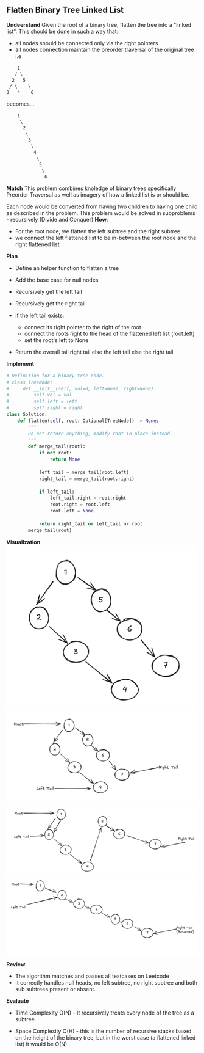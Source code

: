 ## Flatten Binary Tree Linked List
**Undeerstand**
Given the root of a binary tree, flatten the tree into a "linked list". This should be done in such a way that:
- all nodes should be connected only via the right pointers
- all nodes connection maintain the preorder traversal of the original tree
i.e

```
    1
   / \
  2   5
 / \    \
3   4    6
``` 
becomes...
```
    1
     \
      2
       \
        3
         \
          4
           \
            5
             \
              6
```

**Match**
This problem combines knoledge of binary trees specifically Preorder Traversal as well as imagery of how a linked list is or should be.

Each node would be converted from having two children to having one child as described in the problem. 
This problem would be solved in subproblems - recursively (Divide and Conquer)
**How**:
- For the root node, we flatten the left subtree and the right subtree
- we connect the left flattened list to be in-between the root node and the right flattened list 

**Plan**
- Define an helper function to flatten a tree

- Add the base case for null nodes

- Recursively get the left tail

- Recursively get the right tail

- if the left tail exists:
    - connect its right pointer to the right of the root
    - connect the roots right to the head of the flattened left list (root.left)
    - set the root's left to None

- Return the overall tail right tail  else the left tail else the right tail


**Implement**
```py
# Definition for a binary tree node.
# class TreeNode:
#     def __init__(self, val=0, left=None, right=None):
#         self.val = val
#         self.left = left
#         self.right = right
class Solution:
    def flatten(self, root: Optional[TreeNode]) -> None:
        """
        Do not return anything, modify root in-place instead.
        """
        def merge_tail(root):
            if not root:
                return None
            
            left_tail = merge_tail(root.left)
            right_tail = merge_tail(root.right)

            if left_tail:
                left_tail.right = root.right
                root.right = root.left
                root.left = None
            
            return right_tail or left_tail or root
        merge_tail(root)
```

**Visualization**
!['Subproblem'](./subproblem.png)
!['Tails'](./tail_indicators.png)
!['Connecting tails Visualization'](./connect_tails.png)
!['Flattened Result'](./resulting%20list.png)

**Review**
- The algorithm matches and passes all testcases on Leetcode
- It correctly handles null heads, no left subtree, no right subtree and both sub subtrees present or absent.

**Evaluate**
- Time Complexity O(N) - It recursively treats every node of the tree as a subtree.

- Space Complexity O(H) - this is the number of recursive stacks based on the height of the binary tree, but in the worst case (a flattened linked list) it would be O(N)
